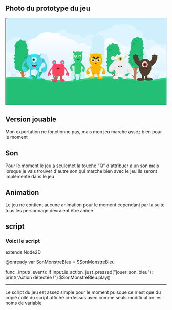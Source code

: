 ## Photo du prototype du jeu

![photo](medias/photo_prototype.png)


## Version jouable

Mon exportation ne fonctionne pas, mais mon jeu marche assez bien pour le moment


## Son 

Pour le moment le jeu a seulemet la touche "Q" d'attribuer a un son mais lorsque je vais trouver d'autre son qui marche bien avec le jeu ils seront implémenté dans le jeu


## Animation 

Le jeu ne contient aucune animation pour le moment cependant par la suite tous les personnage devraient être animé


## script

### Voici le script

extends Node2D

@onready var SonMonstreBleu = $SonMonstreBleu

func _input(_event):
	if Input.is_action_just_pressed("jouer_son_bleu"):
		print("Action détectée !")
		$SonMonstreBleu.play()
  
  -------------------------------------

  Le script du jeu est assez simple pour le moment puisque ce n'est que du copié collé du script affiché ci-dessus avec comme
  seuls modification les noms de variable

  

